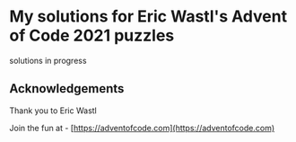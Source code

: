 # My solutions for Eric Wastl's Advent of Code 2021 puzzles

solutions in progress

## Acknowledgements

Thank you to Eric Wastl

Join the fun at - [https://adventofcode.com](https://adventofcode.com)
